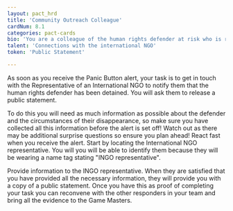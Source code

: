 ```yaml
---
layout: pact_hrd
title: 'Community Outreach Colleague'
cardNum: 8.1
categories: pact-cards
bio: 'You are a colleague of the human rights defender at risk who is responsible for maintaining relationships, in particular in relation to security issues in the country and sub-region.'
talent: 'Connections with the international NGO'
token: 'Public Statement'

---
```


As soon as you receive the Panic Button alert, your task is to get in touch with the  Representative of an International NGO to notify them that the human rights defender  has been detained. You will ask them to release a public statement.

To do this you will need as much information as possible about the defender and the circumstances of their disappearance, so make sure you have collected all this information before the alert is set off! Watch out as there may be additional surprise questions so ensure you plan ahead!
React fast when you receive the alert. Start by locating the International NGO representative. You will you will be able to identify them because they will be wearing a name tag stating "INGO representative".

Provide information to the INGO representative. When they are satisfied that you have provided all the necessary information, they will provide you with a copy of a public statement. Once you have this as proof of completing your task you can reconvene with the other responders in your team and bring all the evidence to the Game Masters.